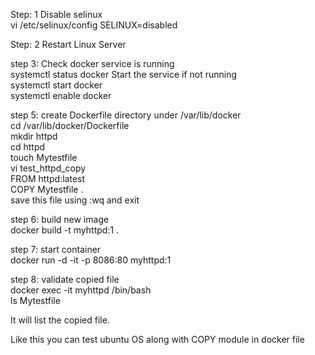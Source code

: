 Step: 1
Disable selinux <br/>
vi /etc/selinux/config
SELINUX=disabled

Step: 2
Restart Linux Server

step 3:
Check docker service is running <br/>
systemctl status docker
Start the service if not running <br/>
systemctl start docker <br/>
systemctl enable docker

step 5:
create Dockerfile directory under /var/lib/docker <br/>
cd /var/lib/docker/Dockerfile <br/>
mkdir httpd <br/>
cd httpd <br/>
touch Mytestfile <br/>
vi test_httpd_copy <br/>
FROM httpd:latest <br/>
COPY Mytestfile . <br/>
save this file using :wq and exit

step 6:
build new image <br/>
docker build -t myhttpd:1 .

step 7:
start container <br/>
docker run -d -it -p 8086:80 myhttpd:1

step 8:
validate copied file <br/>
docker exec -it myhttpd /bin/bash <br/>
ls Mytestfile <br/>

It will list the copied file. <br/>


Like this you can test ubuntu OS along with COPY module in docker file
